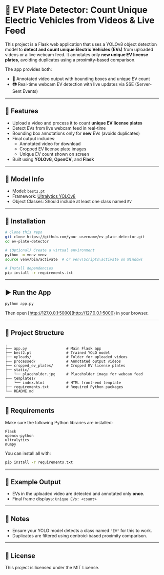 # 🔋 EV Plate Detector: Count Unique Electric Vehicles from Videos & Live Feed

This project is a Flask web application that uses a YOLOv8 object detection model to **detect and count unique Electric Vehicles (EVs)** from uploaded videos or a live webcam feed. It annotates only **new unique EV license plates**, avoiding duplicates using a proximity-based comparison.

The app provides both:
- 🎥 Annotated video output with bounding boxes and unique EV count
- 📷 Real-time webcam EV detection with live updates via SSE (Server-Sent Events)

---

## 📁 Features

- Upload a video and process it to count **unique EV license plates**  
- Detect EVs from live webcam feed in real-time  
- Bounding box annotations only for **new** EVs (avoids duplicates)  
- Final output includes:
  - Annotated video for download
  - Cropped EV license plate images
  - Unique EV count shown on screen  
- Built using **YOLOv8**, **OpenCV**, and **Flask**

---

## 🧠 Model Info

- Model: `best2.pt`  
- Framework: [Ultralytics YOLOv8](https://docs.ultralytics.com/)  
- Object Classes: Should include at least one class named `EV`

---

## 🚀 Installation

```bash
# Clone this repo
git clone https://github.com/your-username/ev-plate-detector.git
cd ev-plate-detector

# (Optional) Create a virtual environment
python -m venv venv
source venv/bin/activate  # or venv\Scripts\activate on Windows

# Install dependencies
pip install -r requirements.txt
```

---

## ▶️ Run the App

```bash
python app.py
```

Then open [http://127.0.0.1:5000](http://127.0.0.1:5000) in your browser.

---

## 📂 Project Structure

```
.
├── app.py                  # Main Flask app
├── best2.pt                # Trained YOLO model
├── uploads/                # Folder for uploaded videos
├── processed/              # Annotated output videos
├── cropped_ev_plates/      # Cropped EV license plates
├── static/
│   └── placeholder.jpg     # Placeholder image for webcam feed
├── templates/
│   └── index.html          # HTML front-end template
├── requirements.txt        # Required Python packages
└── README.md
```

---

## 📝 Requirements

Make sure the following Python libraries are installed:

```
Flask
opencv-python
ultralytics
numpy
```

You can install all with:

```bash
pip install -r requirements.txt
```

---

## 🧪 Example Output

- EVs in the uploaded video are detected and annotated only **once**.
- Final frame displays: `Unique EVs: <count>`

---

## 📌 Notes

- Ensure your YOLO model detects a class named `"EV"` for this to work.
- Duplicates are filtered using centroid-based proximity comparison.

---

## 📃 License

This project is licensed under the MIT License.